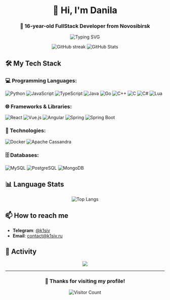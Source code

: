 <h1 align="center">👋 Hi, I'm Danila</h1>
<h3 align="center">🚀 16-year-old FullStack Developer from Novosibirsk</h3>

<p align="center">
  <img src="https://readme-typing-svg.herokuapp.com?font=Fira+Code&pause=1000&color=8A2BE2&center=true&vCenter=true&width=435&lines=BackEnd+%2B+FrontEnd+Developer;Love+creating+cool+stuff;Constantly+learning+new+technologies" alt="Typing SVG" />
</p>

<div align="center">

![GitHub streak](https://github-readme-streak-stats.herokuapp.com/?user=k1siv&theme=radical&hide_border=true&background=0D1117&stroke=8A2BE2)
![GitHub Stats](https://github-readme-stats.vercel.app/api?username=k1siv&show_icons=true&theme=radical&bg_color=0D1117&hide_border=true&icon_color=8A2BE2&title_color=8A2BE2)

</div>

## 🛠 My Tech Stack

### **💻 Programming Languages:**
![Python](https://img.shields.io/badge/Python-3776AB?style=for-the-badge&logo=python&logoColor=white)
![JavaScript](https://img.shields.io/badge/JavaScript-F7DF1E?style=for-the-badge&logo=javascript&logoColor=black)
![TypeScript](https://img.shields.io/badge/TypeScript-007ACC?style=for-the-badge&logo=typescript&logoColor=white)
![Java](https://img.shields.io/badge/Java-ED8B00?style=for-the-badge&logo=java&logoColor=white)
![Go](https://img.shields.io/badge/Go-00ADD8?style=for-the-badge&logo=go&logoColor=white)
![C++](https://img.shields.io/badge/C++-00599C?style=for-the-badge&logo=c%2B%2B&logoColor=white)
![C](https://img.shields.io/badge/C-A8B9CC?style=for-the-badge&logo=c&logoColor=black)
![C#](https://img.shields.io/badge/C%23-239120?style=for-the-badge&logo=c-sharp&logoColor=white)
![Lua](https://img.shields.io/badge/Lua-2C2D72?style=for-the-badge&logo=lua&logoColor=white)

### **🌐 Frameworks & Libraries:**
![React](https://img.shields.io/badge/React-20232A?style=for-the-badge&logo=react&logoColor=61DAFB)
![Vue.js](https://img.shields.io/badge/Vue.js-4FC08D?style=for-the-badge&logo=vuedotjs&logoColor=white)
![Angular](https://img.shields.io/badge/Angular-DD0031?style=for-the-badge&logo=angular&logoColor=white)
![Spring](https://img.shields.io/badge/Spring-6DB33F?style=for-the-badge&logo=spring&logoColor=white)
![Spring Boot](https://img.shields.io/badge/Spring_Boot-6DB33F?style=for-the-badge&logo=springboot&logoColor=white)

### **🐳 Technologies:**
![Docker](https://img.shields.io/badge/Docker-2496ED?style=for-the-badge&logo=docker&logoColor=white)
![Apache Cassandra](https://img.shields.io/badge/Cassandra-1287B1?style=for-the-badge&logo=apachecassandra&logoColor=white)

### **🗄 Databases:**
![MySQL](https://img.shields.io/badge/MySQL-4479A1?style=for-the-badge&logo=mysql&logoColor=white)
![PostgreSQL](https://img.shields.io/badge/PostgreSQL-336791?style=for-the-badge&logo=postgresql&logoColor=white)
![MongoDB](https://img.shields.io/badge/MongoDB-47A248?style=for-the-badge&logo=mongodb&logoColor=white)

## 📊 Language Stats

<div align="center">

![Top Langs](https://github-readme-stats.vercel.app/api/top-langs/?username=k1siv&layout=compact&theme=radical&bg_color=0D1117&hide_border=true&title_color=8A2BE2)

</div>

## 📫 How to reach me
- **Telegram**: [@k1siv](https://t.me/k1siv)
- **Email**: contact@k1siv.ru

## 🎯 Activity

<div align="center">

![](https://github-profile-summary-cards.vercel.app/api/cards/profile-details?username=k1siv&theme=radical)

</div>

---

<div align="center">

### 💜 Thanks for visiting my profile!

![Visitor Count](https://komarev.com/ghpvc/?username=k1siv&color=8A2BE2&style=for-the-badge)

</div>